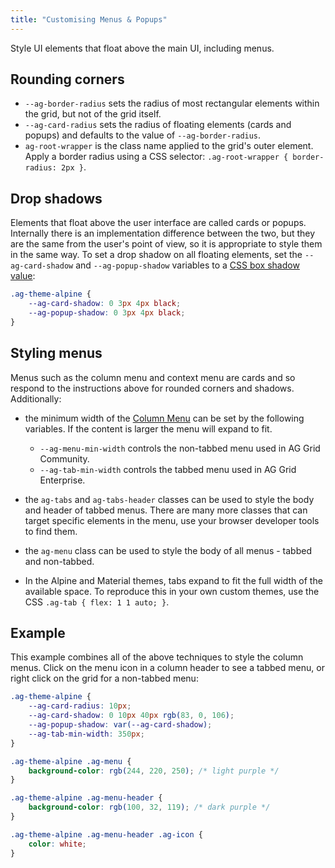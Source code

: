 ```yaml
---
title: "Customising Menus & Popups"
---
```


Style UI elements that float above the main UI, including menus.

## Rounding corners

- `--ag-border-radius` sets the radius of most rectangular elements within the grid, but not of the grid itself.
- `--ag-card-radius` sets the radius of floating elements (cards and popups) and defaults to the value of `--ag-border-radius`.
- `ag-root-wrapper` is the class name applied to the grid's outer element. Apply a border radius using a CSS selector: `.ag-root-wrapper { border-radius: 2px }`.

## Drop shadows

Elements that float above the user interface are called cards or popups. Internally there is an implementation difference between the two, but they are the same from the user's point of view, so it is appropriate to style them in the same way. To set a drop shadow on all floating elements, set the `--ag-card-shadow` and `--ag-popup-shadow` variables to a [CSS box shadow value](https://developer.mozilla.org/en-US/docs/Web/CSS/box-shadow):

```css
.ag-theme-alpine {
    --ag-card-shadow: 0 3px 4px black;
    --ag-popup-shadow: 0 3px 4px black;
}
```

## Styling menus

Menus such as the column menu and context menu are cards and so respond to the instructions above for rounded corners and shadows. Additionally:

- the minimum width of the [Column Menu](/column-menu/) can be set by the following variables. If the content is larger the menu will expand to fit.
    - `--ag-menu-min-width` controls the non-tabbed menu used in AG Grid Community.
    - `--ag-tab-min-width` controls the tabbed menu used in AG Grid Enterprise.

- the `ag-tabs` and `ag-tabs-header` classes can be used to style the body and header of tabbed menus. There are many more classes that can target specific elements in the menu, use your browser developer tools to find them.
- the `ag-menu` class can be used to style the body of all menus - tabbed and non-tabbed.
- In the Alpine and Material themes, tabs expand to fit the full width of the available space. To reproduce this in your own custom themes, use the CSS `.ag-tab { flex: 1 1 auto; }`.

## Example

This example combines all of the above techniques to style the column menus. Click on the menu icon in a column header to see a tabbed menu, or right click on the grid for a non-tabbed menu:

```css
.ag-theme-alpine {
    --ag-card-radius: 10px;
    --ag-card-shadow: 0 10px 40px rgb(83, 0, 106);
    --ag-popup-shadow: var(--ag-card-shadow);
    --ag-tab-min-width: 350px;
}

.ag-theme-alpine .ag-menu {
    background-color: rgb(244, 220, 250); /* light purple */
}

.ag-theme-alpine .ag-menu-header {
    background-color: rgb(100, 32, 119); /* dark purple */
}

.ag-theme-alpine .ag-menu-header .ag-icon {
    color: white;
}
```

<grid-example title='Styling Menus' name='styling-menus' type='generated' options='{ "exampleHeight": 450, "enterprise": true, "modules": ["clientside", "rowgrouping", "menu", "setfilter", "columnpanel"]  }'></grid-example>